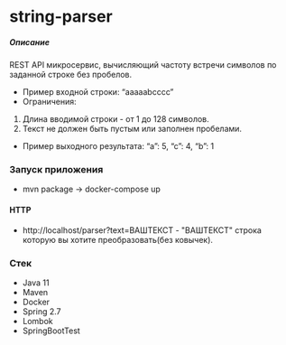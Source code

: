 # string-parser
##### Описание
REST API микросервис, вычисляющий частоту встречи символов по заданной строке без пробелов.
- Пример входной строки: “aaaaabcccc”
- Ограничения:
1) Длина вводимой строки - от 1 до 128 символов.
2) Текст не должен быть пустым или заполнен пробелами.

- Пример выходного результата: “a”: 5, “c”: 4, “b”: 1
### Запуск приложения
 - mvn package -> docker-compose up

#### HTTP
- http://localhost/parser?text=ВАШТЕКСТ - "ВАШТЕКСТ" строка которую вы хотите преобразовать(без ковычек).

### Стек
- Java 11
- Maven
- Docker
- Spring 2.7
- Lombok
- SpringBootTest


